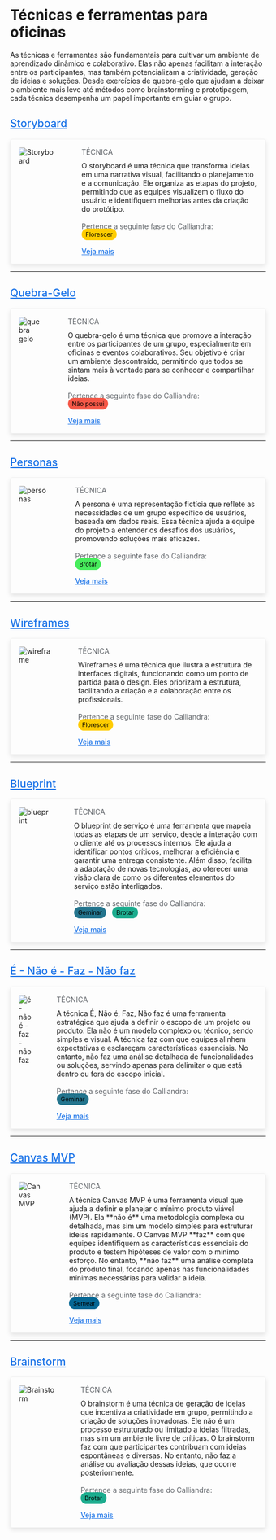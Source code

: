 
# Técnicas e ferramentas para oficinas 

As técnicas e ferramentas são fundamentais para cultivar um ambiente de aprendizado dinâmico e colaborativo. Elas não apenas facilitam a interação entre os participantes, mas também potencializam a criatividade, geração de ideias e soluções. Desde exercícios de quebra-gelo que ajudam a deixar o ambiente mais leve até métodos como brainstorming e prototipagem, cada técnica desempenha um papel importante em guiar o grupo. 

## <a style="color: #1a73e8; font-weight: 500;" href="../tecnicas-e-ferramentas/storyboard">Storyboard</a>

<div style="flex-direction: row; box-sizing: border-box; display: flex; border: 1px solid #f0f0f0; border-radius: 4px; box-shadow: 0 4px 8px rgba(0, 0, 0, 0.1); padding: 16px;">
    <img 
        src="./assets/storyboard-1.png" 
        style="max-width: 244px; height: auto; border-radius: 4px; object-fit: cover; align-self: flex-start;"  
        alt="Storyboard"
    >
    <div style="flex-direction: column; box-sizing: border-box; align-self: flex-start; align-items: flex-start; padding-left: 50px; margin: 0;">
        <h4 style="margin: 0; color: #5f6368; font-weight: 400;">TÉCNICA</h4>
        <p style="margin: 0; padding-top: 10px;">O storyboard é uma técnica que transforma ideias em uma narrativa visual, facilitando o planejamento e a comunicação. Ele organiza as etapas do projeto, permitindo que as equipes visualizem o fluxo do usuário e identifiquem melhorias antes da criação do protótipo.</p>
        <br>
        <p style="margin: 0; color: #5f6368; font-weight: 400;">Pertence a seguinte fase do Calliandra:</p>
        <span style="background-color: #ffcc00; color: black; padding: 4px 8px; border-radius: 12px; font-size: 12px; margin-right: 8px;">Florescer</span>
        <br>
        <br>
        <a style="margin: 0; color: #1a73e8; font-weight: 500;" href="../tecnicas-e-ferramentas/storyboard">Veja mais</a>
    </div>
</div>  

--------------------------------------------------------
## <a style="color: #1a73e8; font-weight: 500;" href="../tecnicas-e-ferramentas/quebra-gelo">Quebra-Gelo</a>

<div style="flex-direction: row; box-sizing: border-box; display: flex; border: 1px solid #f0f0f0; border-radius: 4px; box-shadow: 0 4px 8px rgba(0, 0, 0, 0.1); padding: 16px;">
    <img 
        src="./assets/MiroModelosQuebraGelo.png" 
        style="max-width: 244px; height: auto; border-radius: 4px; object-fit: cover; align-self: flex-start;"  
        alt="quebra gelo"
    >
    <div style="flex-direction: column; box-sizing: border-box; align-self: flex-start; align-items: flex-start; padding-left: 50px; margin: 0;">
        <h4 style="margin: 0; color: #5f6368; font-weight: 400;">TÉCNICA</h4>
        <p style="margin: 0; padding-top: 10px;">O quebra-gelo é uma técnica que promove a interação entre os participantes de um grupo, especialmente em oficinas e eventos colaborativos. Seu objetivo é criar um ambiente descontraído, permitindo que todos se sintam mais à vontade para se conhecer e compartilhar ideias.</p>
        <br>
        <p style="margin: 0; color: #5f6368; font-weight: 400;">Pertence a seguinte fase do Calliandra:</p>
        <span style="background-color: #F55747; color: black; padding: 4px 8px; border-radius: 12px; font-size: 12px; margin-right: 8px;">Não possui</span>
        <br>
        <br>
        <a style="margin: 0; color: #1a73e8; font-weight: 500;" href="../tecnicas-e-ferramentas/quebra-gelo">Veja mais</a>
    </div>
</div>  

--------------------------------------------------------
## <a style="color: #1a73e8; font-weight: 500;" href="../tecnicas-e-ferramentas/personas">Personas</a>

<div style="flex-direction: row; box-sizing: border-box; display: flex; border: 1px solid #f0f0f0; border-radius: 4px; box-shadow: 0 4px 8px rgba(0, 0, 0, 0.1); padding: 16px;">
    <img 
        src="./assets/personaPgInicial.png" 
        style="max-width: 244px; height: auto; border-radius: 4px; object-fit: cover; align-self: flex-start;"  
        alt="personas"
    >
    <div style="flex-direction: column; box-sizing: border-box; align-self: flex-start; align-items: flex-start; padding-left: 50px; margin: 0;">
        <h4 style="margin: 0; color: #5f6368; font-weight: 400;">TÉCNICA</h4>
        <p style="margin: 0; padding-top: 10px;">A persona é uma representação fictícia que reflete as necessidades de um grupo específico de usuários, baseada em dados reais. Essa técnica ajuda a equipe do projeto a entender os desafios dos usuários, promovendo soluções mais eficazes.</p>
        <br>
        <p style="margin: 0; color: #5f6368; font-weight: 400;">Pertence a seguinte fase do Calliandra:</p>
        <span style="background-color: #47ED5C; color: black; padding: 4px 8px; border-radius: 12px; font-size: 12px; margin-right: 8px;">Brotar</span>
        <br>
        <br>
        <a style="margin: 0; color: #1a73e8; font-weight: 500;" href="../tecnicas-e-ferramentas/personas">Veja mais</a>
    </div>
</div>  

--------------------------------------------------------
## <a style="color: #1a73e8; font-weight: 500;" href="../tecnicas-e-ferramentas/wireframe">Wireframes</a>

<div style="flex-direction: row; box-sizing: border-box; display: flex; border: 1px solid #f0f0f0; border-radius: 4px; box-shadow: 0 4px 8px rgba(0, 0, 0, 0.1); padding: 16px;">
    <img 
        src="./assets/wireframe.png" 
        style="max-width: 244px; height: auto; border-radius: 4px; object-fit: cover; align-self: flex-start;"  
        alt="wireframe"
    >
    <div style="flex-direction: column; box-sizing: border-box; align-self: flex-start; align-items: flex-start; padding-left: 50px; margin: 0;">
        <h4 style="margin: 0; color: #5f6368; font-weight: 400;">TÉCNICA</h4>
        <p style="margin: 0; padding-top: 10px;">Wireframes é uma técnica que ilustra a estrutura de interfaces digitais, funcionando como um ponto de partida para o design. Eles priorizam a estrutura, facilitando a criação e a colaboração entre os profissionais.</p>
        <br>
        <p style="margin: 0; color: #5f6368; font-weight: 400;">Pertence a seguinte fase do Calliandra:</p>
        <span style="background-color: #ffcc00; color: black; padding: 4px 8px; border-radius: 12px; font-size: 12px; margin-right: 8px;">Florescer</span>
        <br>
        <br>
        <a style="margin: 0; color: #1a73e8; font-weight: 500;" href="../tecnicas-e-ferramentas/wireframe">Veja mais</a>
    </div>
</div>

--------------------------------------------------------
## <a style="color: #1a73e8; font-weight: 500;" href="../tecnicas-e-ferramentas/blueprint">Blueprint</a>

<div style="flex-direction: row; box-sizing: border-box; display: flex; border: 1px solid #f0f0f0; border-radius: 4px; box-shadow: 0 4px 8px rgba(0, 0, 0, 0.1); padding: 16px;">
    <img 
        src="./assets/blueprint1.png" 
        style="max-width: 244px; height: auto; border-radius: 4px; object-fit: cover; align-self: flex-start;"  
        alt="blueprint"
    >
    <div style="flex-direction: column; box-sizing: border-box; align-self: flex-start; align-items: flex-start; padding-left: 50px; margin: 0;">
        <h4 style="margin: 0; color: #5f6368; font-weight: 400;">TÉCNICA</h4>
        <p style="margin: 0; padding-top: 10px;">O blueprint de serviço é uma ferramenta que mapeia todas as etapas de um serviço, desde a interação com o cliente até os processos internos. Ele ajuda a identificar pontos críticos, melhorar a eficiência e garantir uma entrega consistente. Além disso, facilita a adaptação de novas tecnologias, ao oferecer uma visão clara de como os diferentes elementos do serviço estão interligados.</p>
        <br>
        <p style="margin: 0; color: #5f6368; font-weight: 400;">Pertence a seguinte fase do Calliandra:</p>
        <span style="background-color: #23748d; color: black; padding: 4px 8px; border-radius: 12px; font-size: 12px; margin-right: 8px;">Geminar</span>
        <span style="background-color: #1cac8e; color: black; padding: 4px 8px; border-radius: 12px; font-size: 12px; margin-right: 8px;">Brotar</span>
        <br>
        <br>
        <a style="margin: 0; color: #1a73e8; font-weight: 500;" href="../tecnicas-e-ferramentas/blueprint.md">Veja mais</a>
    </div>
</div>

--------------------------------------------------------
## <a style="color: #1a73e8; font-weight: 500;" href="../tecnicas-e-ferramentas/eNaoFazNaoFaz.md">É - Não é - Faz - Não faz</a>

<div style="flex-direction: row; box-sizing: border-box; display: flex; border: 1px solid #f0f0f0; border-radius: 4px; box-shadow: 0 4px 8px rgba(0, 0, 0, 0.1); padding: 16px;">
    <img 
        src="./assets/e-naoe-faz-naofaz.png" 
        style="max-width: 244px; height: auto; border-radius: 4px; object-fit: cover; align-self: flex-start;"  
        alt="é - não é - faz - não faz"
    >
    <div style="flex-direction: column; box-sizing: border-box; align-self: flex-start; align-items: flex-start; padding-left: 50px; margin: 0;">
        <h4 style="margin: 0; color: #5f6368; font-weight: 400;">TÉCNICA</h4>
        <p style="margin: 0; padding-top: 10px;">A técnica É, Não é, Faz, Não faz é uma ferramenta estratégica que ajuda a definir o escopo de um projeto ou produto. Ela não é um modelo complexo ou técnico, sendo simples e visual. A técnica faz com que equipes alinhem expectativas e esclareçam características essenciais. No entanto, não faz uma análise detalhada de funcionalidades ou soluções, servindo apenas para delimitar o que está dentro ou fora do escopo inicial.</p>
        <br>
        <p style="margin: 0; color: #5f6368; font-weight: 400;">Pertence a seguinte fase do Calliandra:</p>
        <span style="background-color: #23748d; color: black; padding: 4px 8px; border-radius: 12px; font-size: 12px; margin-right: 8px;">Geminar</span>
        <br>
        <br>
        <a style="margin: 0; color: #1a73e8; font-weight: 500;" href="../tecnicas-e-ferramentas/eNaoFazNaoFaz.md">Veja mais</a>
    </div>
</div>

--------------------------------------------------------
## <a style="color: #1a73e8; font-weight: 500;" href="../tecnicas-e-ferramentas/canvasMVP.md">Canvas MVP</a>

<div style="flex-direction: row; box-sizing: border-box; display: flex; border: 1px solid #f0f0f0; border-radius: 4px; box-shadow: 0 4px 8px rgba(0, 0, 0, 0.1); padding: 16px;">
    <img 
        src="./assets/canvasmvp.png" 
        style="max-width: 244px; height: auto; border-radius: 4px; object-fit: cover; align-self: flex-start;"  
        alt="Canvas MVP"
    >
    <div style="flex-direction: column; box-sizing: border-box; align-self: flex-start; align-items: flex-start; padding-left: 50px; margin: 0;">
        <h4 style="margin: 0; color: #5f6368; font-weight: 400;">TÉCNICA</h4>
        <p style="margin: 0; padding-top: 10px;">A técnica Canvas MVP é uma ferramenta visual que ajuda a definir e planejar o mínimo produto viável (MVP). Ela **não é** uma metodologia complexa ou detalhada, mas sim um modelo simples para estruturar ideias rapidamente. O Canvas MVP **faz** com que equipes identifiquem as características essenciais do produto e testem hipóteses de valor com o mínimo esforço. No entanto, **não faz** uma análise completa do produto final, focando apenas nas funcionalidades mínimas necessárias para validar a ideia.</p>
        <br>
        <p style="margin: 0; color: #5f6368; font-weight: 400;">Pertence a seguinte fase do Calliandra:</p>
        <span style="background-color: #066794; color: black; padding: 4px 8px; border-radius: 12px; font-size: 12px; margin-right: 8px;">Semear</span>
        <br>
        <br>
        <a style="margin: 0; color: #1a73e8; font-weight: 500;" href="../tecnicas-e-ferramentas/canvasMVP.md">Veja mais</a>
    </div>
</div>

--------------------------------------------------------
## <a style="color: #1a73e8; font-weight: 500;" href="../tecnicas-e-ferramentas/brainstorm.md">Brainstorm</a>

<div style="flex-direction: row; box-sizing: border-box; display: flex; border: 1px solid #f0f0f0; border-radius: 4px; box-shadow: 0 4px 8px rgba(0, 0, 0, 0.1); padding: 16px;">
    <img 
        src="./assets/brainstorm.png" 
        style="max-width: 244px; height: auto; border-radius: 4px; object-fit: cover; align-self: flex-start;"  
        alt="Brainstorm"
    >
    <div style="flex-direction: column; box-sizing: border-box; align-self: flex-start; align-items: flex-start; padding-left: 50px; margin: 0;">
        <h4 style="margin: 0; color: #5f6368; font-weight: 400;">TÉCNICA</h4>
        <p style="margin: 0; padding-top: 10px;">O brainstorm é uma técnica de geração de ideias que incentiva a criatividade em grupo, permitindo a criação de soluções inovadoras. Ele não é um processo estruturado ou limitado a ideias filtradas, mas sim um ambiente livre de críticas. O brainstorm faz com que participantes contribuam com ideias espontâneas e diversas. No entanto, não faz a análise ou avaliação dessas ideias, que ocorre posteriormente.</p>
        <br>
        <p style="margin: 0; color: #5f6368; font-weight: 400;">Pertence a seguinte fase do Calliandra:</p>
      <span style="background-color: #1cac8e; color: black; padding: 4px 8px; border-radius: 12px; font-size: 12px; margin-right: 8px;">Brotar</span>
        <br>
        <br>
        <a style="margin: 0; color: #1a73e8; font-weight: 500;" href="../tecnicas-e-ferramentas/brainstorm.md">Veja mais</a>
    </div>
</div>